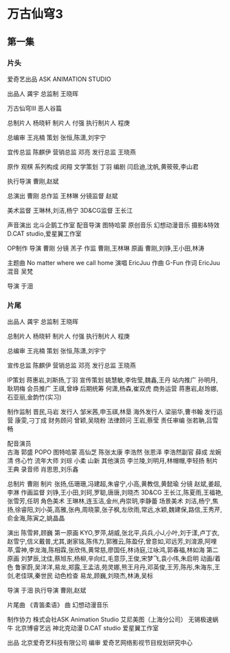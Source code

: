 # 万古仙穹3


## 第一集

### 片头
爱奇艺出品
ASK ANIMATION STUDIO 

出品人  龚宇
总监制  王晓晖

万古仙穹Ⅲ 恶人谷篇

总制片人  杨晓轩
制片人  付强
执行制片人  程庚

总编审  王兆楠
策划  张恒,陈潇,刘宇宁

宜传总监  陈麒伊
营销总监  邓亮
发行总监  王晓燕

原作  观棋
系列构成  闵翔
文学策划  丁羽
编剧  闫启迪,沈帆,黄筱筱,李山君

执行导演  曹刚,赵斌

总演出  曹刚
总作监  王林琳
分镜监督  赵斌

美术监督  王琳林,刘洁,杨宁
3D&CG监督  王长江

声音演出  北斗企鹅工作室
配音导演  图特哈蒙
原创音乐  幻想动漫音乐
摄影&特效  D.CAT studio,爱星翼工作室

OP制作
导演  曹刚
分镜  羔子
作监  曹刚,王林琳
原画  曹刚,刘铮,王小田,林涛


主题曲  No matter where we call home
演唱  EricJuu
作曲  G-Fun
作词  EricJuu
混音  吴梵

导演  于沺

### 片尾

出品人  龚宇
总监制  王晓晖

总制片人  杨晓轩
制片人  付强
执行制片人  程庚

总编审  王兆楠
策划  张恒,陈潇,刘宇宁

宣传总监  陈麒伊
营销总监  邓亮
发行总监  王晓燕

IP策划  蒋惠岩,刘斯扬,丁羽
宣传策划  姚慧敏,李佐莹,魏鑫,王丹
站内推广  孙明月,耿玥梅
会员推广  王祺,曾峥
后期统筹  何潇,杨森,崔双虎
商务运营  蒋惠岩,赵玲娜,石亚丽,金韵竹(实习)

制作监制  晋民,马岩
发行人  邹米茜,申玉祺,林垦
海外发行人  梁丽华,曹书翰
发行运营  康雯,刁丁成
财务顾问  曾颖,吴晓粉
法律顾问  王岩,蔡莹
责任审编  张若聃,吕雪畅

配音演员  
古海  郭盛
POPO  图特哈蒙
高仙芝  陈张太康
李浩然  张恩泽
李浩然副官  薛成
龙婉清  佟心竹
流年大师  刘琮
小柔  山新
其他演员  李兰陵,刘明月,林帽帽,李轻扬
制片  王典
录音师  肖思思,刘乐鑫

总制片  曹刚
制片  张扬,伍珊珊,冯建超,朱睿宁,小高,黄教信,黄懿瑜
分镜  赵斌,姜超,李淋
作画监督  刘铮,王小田,刘珂,罗聪,唐唐,刘晓杰
3D&CG  王长江,陈夏雨,王福艳,张雪芳,任玥
角色美术  王琳林,连玉洁,金州,冉崇玥,李静蕾
场景美术  刘洁,杨宁,焦扬,徐睿阳,刘小英,高雅,张冉,周晓蒙,张子枫,左欣雨,常远,水颖,魏建保,路信,王秀芹,俞金海,陈寅之,姚晶晶

演出  陈雪昇,顾巍
第一原画  KYO,罗萍,胡威,张北平,兵兵,小J,小叶,刘于漾,卢丁衣,赵雪宁,信义戴普,尤其,谢家铭,陈伟力,郭雅云,陈盈仔,曾意如,邓远芳,刘淯源,阿哩苹,雷神,李龙海,陈相霖,张欣伟,黄常慈,廖国任,林诗庭,江咏鸿,郭春福,林如海
第二原画  刘梦辰,沈佳,蔡旭东,杨柳,辛向红,毛意莎,王俊,宋梦飞,袁小伟,朱启明
动画/着色  鲁家蔚,吴洋洋,易龙,郑露,王孟洁,苑灵娜,熊王月丹,邓英俊,王芳,陈彤,朱海东,王剑,老佳琪,秦世民
动色检查  易龙,顾巍,刘晓杰,林涛,吴标

导演  于沺
执行导演  曹刚,赵斌

片尾曲  《青笛柔语》
曲  幻想动漫音乐

制作协力
株式会社ASK Animation Studio
艾尼美图（上海分公司）
无锡极速蜗牛
北京博睿艺远
神北克动漫
D.CAT studio
爱星翼工作室

出品  北京爱奇艺科技有限公司
编审  爱奇艺网络影视节目规划研究中心